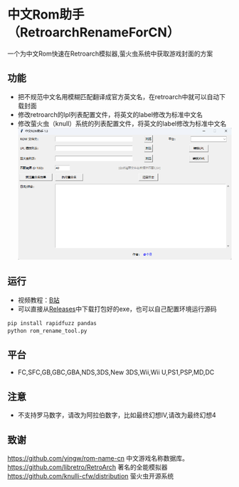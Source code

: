 # 中文Rom助手（RetroarchRenameForCN）
一个为中文Rom快速在Retroarch模拟器,萤火虫系统中获取游戏封面的方案

## 功能
- 把不规范中文名用模糊匹配翻译成官方英文名，在retroarch中就可以自动下载封面
- 修改retroarch的lpl列表配置文件，将英文的label修改为标准中文名
- 修改萤火虫（knull）系统的列表配置文件，将英文的label修改为标准中文名
![Screenshot](Screenshot.png)

## 运行
- 视频教程：[B站](https://www.bilibili.com/video/BV1oXWxzLEGi)
- 可以直接从[Releases](https://github.com/busiyg/RetroarchRenameForCN/releases)中下载打包好的exe，也可以自己配置环境运行源码
```bash
pip install rapidfuzz pandas
python rom_rename_tool.py
```

## 平台
- FC,SFC,GB,GBC,GBA,NDS,3DS,New 3DS,Wii,Wii U,PS1,PSP,MD,DC

## 注意
- 不支持罗马数字，请改为阿拉伯数字，比如最终幻想IV,请改为最终幻想4

## 致谢
https://github.com/yingw/rom-name-cn 中文游戏名称数据库。
https://github.com/libretro/RetroArch 著名的全能模拟器
https://github.com/knulli-cfw/distribution 萤火虫开源系统
